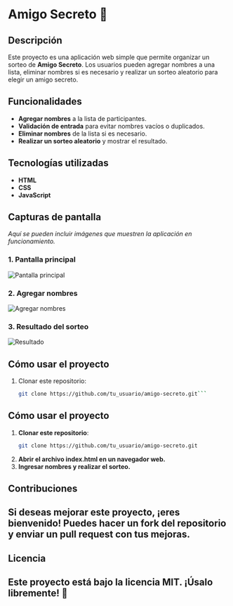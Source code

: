 # Amigo Secreto 🎁

## **Descripción**
Este proyecto es una aplicación web simple que permite organizar un sorteo de **Amigo Secreto**. Los usuarios pueden agregar nombres a una lista, eliminar nombres si es necesario y realizar un sorteo aleatorio para elegir un amigo secreto.

## **Funcionalidades**
- **Agregar nombres** a la lista de participantes.
- **Validación de entrada** para evitar nombres vacíos o duplicados.
- **Eliminar nombres** de la lista si es necesario.
- **Realizar un sorteo aleatorio** y mostrar el resultado.

## **Tecnologías utilizadas**
- **HTML**
- **CSS**
- **JavaScript**

## **Capturas de pantalla**
_Aquí se pueden incluir imágenes que muestren la aplicación en funcionamiento._

### **1. Pantalla principal**
![Pantalla principal](assets/pantalla_principal.png)

### **2. Agregar nombres**
![Agregar nombres](assets/agregar_nombres.png)

### **3. Resultado del sorteo**
![Resultado](assets/resultado_sorteo.png)

## **Cómo usar el proyecto**
1. Clonar este repositorio:
   ```sh
   git clone https://github.com/tu_usuario/amigo-secreto.git```
## **Cómo usar el proyecto**
1. **Clonar este repositorio**:
   ```sh
   git clone https://github.com/tu_usuario/amigo-secreto.git
2. **Abrir el archivo index.html en un navegador web.**
3. **Ingresar nombres y realizar el sorteo.**
## Contribuciones
## Si deseas mejorar este proyecto, ¡eres bienvenido! Puedes hacer un fork del repositorio y enviar un pull request con tus mejoras.

## Licencia
## Este proyecto está bajo la licencia MIT. ¡Úsalo libremente! 🚀